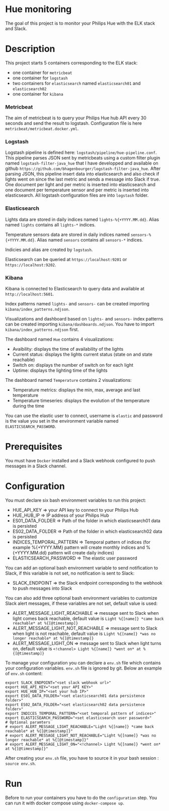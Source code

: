 # Hue monitoring
The goal of this project is to monitor your Philips Hue with the ELK stack and Slack.

# Description
This project starts 5 containers corresponding to the ELK stack:
- one container for `metricbeat`
- one container for `logstash` 
- two containers for `elasticsearch` named `elasticsearch01` and `elasticsearch02`
- one container for `kibana`

### Metricbeat
The aim of metricbeat is to query your Philips Hue hub API every 30 seconds and send the result to logstash.
Configuration file is here `metricbeat/metricbeat.docker.yml`.

### Logstash
Logstash pipeline is defined here: `logstash/pipeline/hue-pipeline.conf`. This pipeline parses JSON sent by metricbeats using a custom filter plugin named `logstash-filter-java_hue` that I have developped and available on github `https://github.com/bhagenbourger/logstash-filter-java_hue`. After parsing JSON, this pipeline insert data into elasticsearch and also check if lights went on since the last metric and sends a message into Slack if true. One document per light and per metric is inserted into elasticsearch and one document per temperature sensor and per metric is inserted into elasticsearch.
All logstash configuration files are into `logstash` folder.

### Elasticsearch
Lights data are stored in daily indices named `lights-%{+YYYY.MM.dd}`. Alias named `lights` contains all `lights-*` indices.

Temperature sensors data are stored in daily indices named `sensors-%{+YYYY.MM.dd}`. Alias named `sensors` contains all `sensors-*` indices.

Indicies and alias are created by `logstash`.

Elasticsearch can be queried at `https://localhost:9201` or `https://localhost:9202`.

### Kibana
Kibana is connected to Elasticsearch to query data and available at `http://localhost:5601`.

Index patterns named `lights-` and `sensors-` can be created importing `kibana/index_patterns.ndjson`.

Visualizations and dashboard based on `lights-` and `sensors-` index patterns can be created importing `kibana/dashboards.ndjson`. You have to import `kibana/index_patterns.ndjson` first. 

The dashboard named `Hue` contains 4 visualizations:

- Avaibility: displays the time of availability of the lights
- Current status: displays the lights current status (state on and state reachable)
- Switch on: displays the number of switch on for each light
- Uptime: displays the lighting time of the lights

The dashboard named `Temperature` contains 2 visualizations:

- Temperature metrics: displays the min, max, average and last temperature
- Temperature timeseries: displays the evolution of the temperature during the time

You can use the elastic user to connect, username is `elastic` and password is the value you set in the environment variable named `ELASTICSEARCH_PASSWORD`.  

# Prerequisites
You must have `Docker` installed and a Slack webhook configured to push messages in a Slack channel.

# Configuration
You must declare six bash environment variables to run this project:
- HUE_API_KEY => your API key to connect to your Philips Hub
- HUE_HUB_IP => IP address of your Philips Hub
- ES01_DATA_FOLDER => Path of the folder in which elasticsearch01 data is persisted
- ES02_DATA_FOLDER => Path of the folder in which elasticsearch02 data is persisted
- INDICES_TEMPORAL_PATTERN => Temporal pattern of indices (for example %{+YYYY.MM} pattern will create monthly indices and %{+YYYY.MM.dd} pattern will create daily indices)
- ELASTICSEARCH_PASSWORD => The elastic user password

You can add an optional bash environment variable to send notification to Slack, if this variable is not set, no notification is sent to Slack:
- SLACK_ENDPOINT => the Slack endpoint corresponding to the webhook to push messages into Slack

You can also add three optional bash environment variables to customize Slack alert messages, if these variables are not set, default value is used:
- ALERT_MESSAGE_LIGHT_REACHABLE => message sent to Slack when light comes back reachable, default value is `Light %{[name]} *came back reachable* at %{[@timestamp]}`
- ALERT_MESSAGE_LIGHT_NOT_REACHABLE => message sent to Slack when light is not reachable, default value is `Light %{[name]} *was no longer reachable* at %{[@timestamp]}`
- ALERT_MESSAGE_LIGHT_ON => message sent to Slack when light turns on, default value is `<!channel> Light %{[name]} *went on* at %{[@timestamp]}`

To manage your configuration you can declare a `env.sh` file which contains your configuration variables. `env.sh` file is ignored by git. 
Below an example of `env.sh` content:
```
export SLACK_ENDPOINT="<set slack webhook url>"
export HUE_API_KEY="<set your API KEY>"
export HUE_HUB_IP="<set your hub IP>"
export ES01_DATA_FOLDER="<set elasticsearch01 data persistence folder>"
export ES02_DATA_FOLDER="<set elasticsearch02 data persistence folder>"
export INDICES_TEMPORAL_PATTERN="<set temporal pattern of indices>"
export ELASTICSEARCH_PASSWORD="<set elasticsearch user password>"
# Optional paramters
# export ALERT_MESSAGE_LIGHT_REACHABLE="Light %{[name]} *came back reachable* at %{[@timestamp]}"
# export ALERT_MESSAGE_LIGHT_NOT_REACHABLE="Light %{[name]} *was no longer reachable* at %{[@timestamp]}"
# export ALERT_MESSAGE_LIGHT_ON="<!channel> Light %{[name]} *went on* at %{[@timestamp]}"
```

After creating your `env.sh` file, you have to source it in your bash session : `source env.sh`.

# Run
Before to run your containers you have to do the `configuration` step.
You can run it with docker compose using `docker-compose up`. 